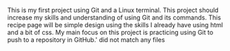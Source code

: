 This is my first project using Git and a Linux terminal. This project should increase my skills and understanding of using Git and its commands. This recipe page will be simple design using the skills I already have using html and a bit of css. My main focus on this project is practicing using Git to push to a repository in GitHub.' did not match any files
